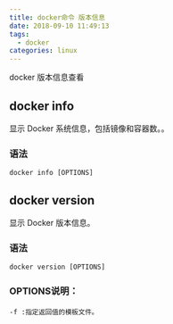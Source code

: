 ```yaml
---
title: docker命令 版本信息
date: 2018-09-10 11:49:13
tags:
  - docker
categories: linux
---
```

docker 版本信息查看<!-- more -->
## docker info
显示 Docker 系统信息，包括镜像和容器数。。

### 语法
```
docker info [OPTIONS]
```
## docker version
显示 Docker 版本信息。
### 语法
```
docker version [OPTIONS]
```
### OPTIONS说明：
```
-f :指定返回值的模板文件。
```
